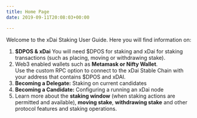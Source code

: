 ```yaml
---
title: Home Page
date: 2019-09-11T20:08:03+00:00

---
```

Welcome to the xDai Staking User Guide. Here you will find information on:

1. **$DPOS & xDai** You will need $DPOS for staking and xDai for staking transactions (such as placing, moving or withdrawing stake).
2. Web3 enabled wallets such as **Metamask or Nifty Wallet**.  
   Use the custom RPC option to connect to the xDai Stable Chain with your address that contains $DPOS and xDAI.
3. **Becoming a Delegate:** Staking on current candidates
4. **Becoming a Candidate:** Configuring a running an xDai node
5. Learn more about the **staking window** (when staking actions are permitted and available), **moving stake**, **withdrawing stake** and other protocol features and staking operations.